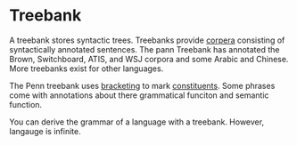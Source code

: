 # Treebank 

A treebank stores syntactic trees. Treebanks provide [corpera](Corpus.md) consisting of syntactically annotated sentences. The pann Treebank has annotated the Brown, Switchboard, ATIS, and WSJ corpora and some Arabic and Chinese. More treebanks exist for other languages. 

The Penn treebank uses [bracketing](../Languages/Grammar.md) to mark [constituents](../Languages/Constituency.md). Some phrases come with annotations about there grammatical funciton and semantic function. 

You can derive the grammar of a language with a treebank. However, langauge is infinite. 